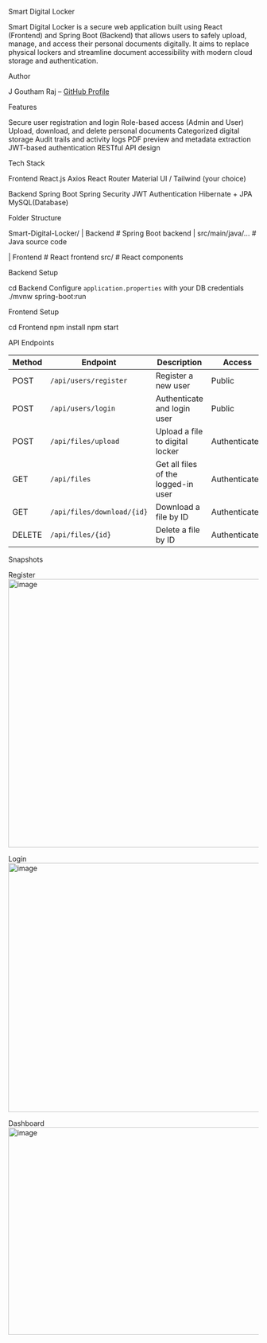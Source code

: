 Smart Digital Locker

Smart Digital Locker is a secure web application built using React (Frontend) and Spring Boot (Backend) that allows users to safely upload, manage, and access their personal documents digitally. It aims to replace physical lockers and streamline document accessibility with modern cloud storage and authentication.

Author

J Goutham Raj – [GitHub Profile](https://github.com/Goutham-007)


Features

Secure user registration and login
Role-based access (Admin and User)
Upload, download, and delete personal documents
Categorized digital storage
Audit trails and activity logs
PDF preview and metadata extraction
JWT-based authentication
RESTful API design

Tech Stack

Frontend
React.js
Axios
React Router
Material UI / Tailwind (your choice)

Backend
Spring Boot
Spring Security
JWT Authentication
Hibernate + JPA
 MySQL(Database)


Folder Structure

Smart-Digital-Locker/
|
  Backend # Spring Boot backend
  |
  src/main/java/... # Java source code
  
  
| Frontend # React frontend
    src/ # React components

Backend Setup

cd Backend
Configure `application.properties` with your DB credentials
./mvnw spring-boot:run

Frontend Setup

cd Frontend
npm install
npm start

API Endpoints

| Method | Endpoint                      | Description                               | Access   |
|--------|-------------------------------|-------------------------------------------|----------|
| POST   | `/api/users/register`         | Register a new user                       | Public   |
| POST   | `/api/users/login`            | Authenticate and login user               | Public   |
| POST   | `/api/files/upload`           | Upload a file to digital locker           | Authenticated |
| GET    | `/api/files`                  | Get all files of the logged-in user       | Authenticated |
| GET    | `/api/files/download/{id}`    | Download a file by ID                     | Authenticated |
| DELETE | `/api/files/{id}`             | Delete a file by ID                       | Authenticated |


Snapshots

Register
<img width="700" height="540" alt="image" src="https://github.com/user-attachments/assets/759b7a50-4454-401b-86cb-b2b6b91f2785" />

Login
<img width="706" height="501" alt="image" src="https://github.com/user-attachments/assets/0fc3e862-f34b-42c3-b0c7-72fd802ac5b9" />

Dashboard
<img width="706" height="417" alt="image" src="https://github.com/user-attachments/assets/d368d066-5e5b-42c1-b6d6-6cfeae60e68e" />




